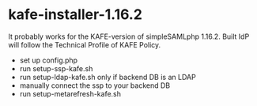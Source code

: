 # kafe-installer-1.16.2

It probably works for the KAFE-version of simpleSAMLphp 1.16.2. Built IdP will follow the Technical Profile of KAFE Policy. 

* set up config.php
* run setup-ssp-kafe.sh
* run setup-ldap-kafe.sh only if backend DB is an LDAP
* manually connect the ssp to your backend DB
* run setup-metarefresh-kafe.sh


